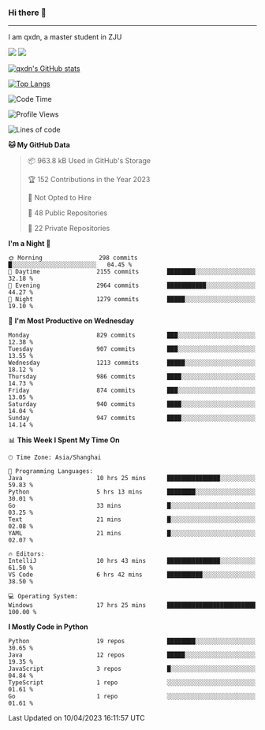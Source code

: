 ### Hi there 👋
---

I am qxdn, a master student in ZJU

[![](https://img.shields.io/badge/blog-qxdn-brightgreen?style=for-the-badge&logo=hexo)](https://qianxu.run) [![](https://img.shields.io/badge/bilibili-qxdn-ff69b4?style=for-the-badge&logo=Bilibili)](https://space.bilibili.com/11674667)


[![qxdn's GitHub stats](https://github-readme-stats.vercel.app/api?username=qxdn&count_private=true&show_icons=true)](https://github.com/qxdn)

[![Top Langs](https://github-readme-stats.vercel.app/api/top-langs/?username=qxdn&layout=compact)](https://github.com/qxdn)

<!--START_SECTION:waka-->
![Code Time](http://img.shields.io/badge/Code%20Time-965%20hrs%209%20mins-blue)

![Profile Views](http://img.shields.io/badge/Profile%20Views-5-blue)

![Lines of code](https://img.shields.io/badge/From%20Hello%20World%20I%27ve%20Written-10.4%20million%20lines%20of%20code-blue)

**🐱 My GitHub Data** 

> 📦 963.8 kB Used in GitHub's Storage 
 > 
> 🏆 152 Contributions in the Year 2023
 > 
> 🚫 Not Opted to Hire
 > 
> 📜 48 Public Repositories 
 > 
> 🔑 22 Private Repositories 
 > 
**I'm a Night 🦉** 

```text
🌞 Morning                298 commits         █░░░░░░░░░░░░░░░░░░░░░░░░   04.45 % 
🌆 Daytime                2155 commits        ████████░░░░░░░░░░░░░░░░░   32.18 % 
🌃 Evening                2964 commits        ███████████░░░░░░░░░░░░░░   44.27 % 
🌙 Night                  1279 commits        █████░░░░░░░░░░░░░░░░░░░░   19.10 % 
```
📅 **I'm Most Productive on Wednesday** 

```text
Monday                   829 commits         ███░░░░░░░░░░░░░░░░░░░░░░   12.38 % 
Tuesday                  907 commits         ███░░░░░░░░░░░░░░░░░░░░░░   13.55 % 
Wednesday                1213 commits        █████░░░░░░░░░░░░░░░░░░░░   18.12 % 
Thursday                 986 commits         ████░░░░░░░░░░░░░░░░░░░░░   14.73 % 
Friday                   874 commits         ███░░░░░░░░░░░░░░░░░░░░░░   13.05 % 
Saturday                 940 commits         ████░░░░░░░░░░░░░░░░░░░░░   14.04 % 
Sunday                   947 commits         ████░░░░░░░░░░░░░░░░░░░░░   14.14 % 
```


📊 **This Week I Spent My Time On** 

```text
🕑︎ Time Zone: Asia/Shanghai

💬 Programming Languages: 
Java                     10 hrs 25 mins      ███████████████░░░░░░░░░░   59.83 % 
Python                   5 hrs 13 mins       ████████░░░░░░░░░░░░░░░░░   30.01 % 
Go                       33 mins             █░░░░░░░░░░░░░░░░░░░░░░░░   03.25 % 
Text                     21 mins             █░░░░░░░░░░░░░░░░░░░░░░░░   02.08 % 
YAML                     21 mins             █░░░░░░░░░░░░░░░░░░░░░░░░   02.07 % 

🔥 Editors: 
IntelliJ                 10 hrs 43 mins      ███████████████░░░░░░░░░░   61.50 % 
VS Code                  6 hrs 42 mins       ██████████░░░░░░░░░░░░░░░   38.50 % 

💻 Operating System: 
Windows                  17 hrs 25 mins      █████████████████████████   100.00 % 
```

**I Mostly Code in Python** 

```text
Python                   19 repos            ████████░░░░░░░░░░░░░░░░░   30.65 % 
Java                     12 repos            █████░░░░░░░░░░░░░░░░░░░░   19.35 % 
JavaScript               3 repos             █░░░░░░░░░░░░░░░░░░░░░░░░   04.84 % 
TypeScript               1 repo              ░░░░░░░░░░░░░░░░░░░░░░░░░   01.61 % 
Go                       1 repo              ░░░░░░░░░░░░░░░░░░░░░░░░░   01.61 % 
```




 Last Updated on 10/04/2023 16:11:57 UTC
<!--END_SECTION:waka-->

<!--
**qxdn/qxdn** is a ✨ _special_ ✨ repository because its `README.md` (this file) appears on your GitHub profile.

Here are some ideas to get you started:

- 🔭 I’m currently working on ...
- 🌱 I’m currently learning ...
- 👯 I’m looking to collaborate on ...
- 🤔 I’m looking for help with ...
- 💬 Ask me about ...
- 📫 How to reach me: ...
- 😄 Pronouns: ...
- ⚡ Fun fact: ...
-->
